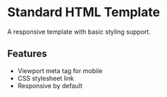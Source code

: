 # Standard HTML Template

A responsive template with basic styling support.

## Features
- Viewport meta tag for mobile
- CSS stylesheet link
- Responsive by default
